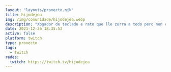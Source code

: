 ```yaml
---
layout: "layouts/proxecto.njk"
title: hijodejea
img: /img/comunidade/hijodejea.webp
description: "Xogador de teclado e rato que lle zurra a todo pero non controla de nada\U0001F602\U0001F602\U0001F92A\U0001F92A"
date: 2021-12-26 18:35:53
active: false
platform: twitch
type: proxecto
tags:
  - twitch
redes:
  twitch: https://twitch.tv/hijodejea
---
```

